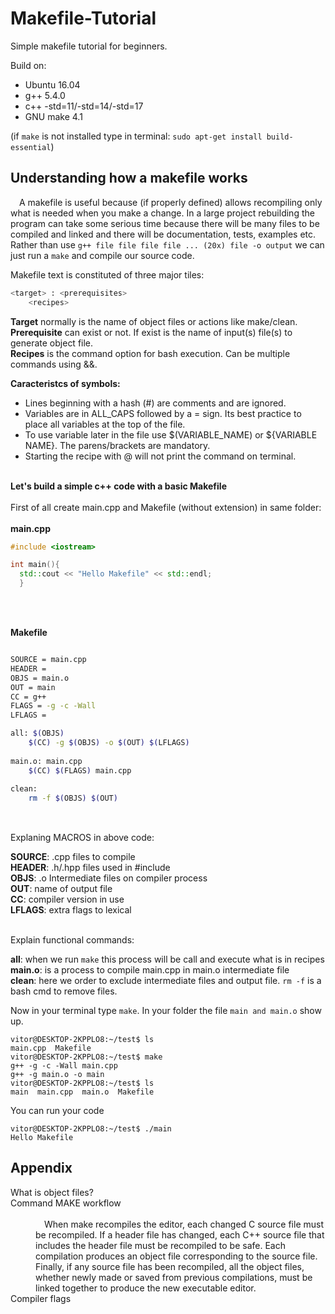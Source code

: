 # Makefile-Tutorial
Simple makefile tutorial for beginners.<br />

Build on:
- Ubuntu 16.04
- g++ 5.4.0
- c++ -std=11/-std=14/-std=17
- GNU make 4.1
  
(if ```make``` is not installed type in terminal: ```sudo apt-get install build-essential```)


## Understanding how a makefile works

 &emsp;A makefile is useful because (if properly defined) allows recompiling only what is needed when you make a change. In a large project rebuilding the program can take some serious time because there will be many files to be compiled and linked and there will be documentation, tests, examples etc.<br />
Rather than use ```g++ file file file file ... (20x) file -o output``` we can just run a ```make``` and compile our source code.<br />

Makefile text is constituted of three major tiles: 
```bash
<target> : <prerequisites> 
    <recipes>
```
**Target** normally is the name of object files or actions like make/clean.<br />
**Prerequisite** can exist or not. If exist is the name of input(s) file(s) to generate object file.<br />
**Recipes** is the command option for bash execution. Can be multiple commands using &&.

**Caracteristcs of symbols:**<br />
- Lines beginning with a hash (#) are comments and are ignored.
- Variables are in ALL_CAPS followed by a = sign. Its best practice to place all variables at the top of the file.
- To use variable later in the file use $(VARIABLE_NAME) or ${VARIABLE NAME}. The parens/brackets are mandatory.
- Starting the recipe with @ will not print the command on terminal.<br /><br />

**Let's build a simple c++ code with a basic Makefile**<br /><br />
First of all create main.cpp and Makefile (without extension) in same folder:<br /><br />
**main.cpp**
```c++
#include <iostream>

int main(){
  std::cout << "Hello Makefile" << std::endl;
  }
```
<br />
<br />

**Makefile**
```bash

SOURCE = main.cpp
HEADER =
OBJS = main.o
OUT = main
CC = g++
FLAGS = -g -c -Wall
LFLAGS = 

all: $(OBJS)
	$(CC) -g $(OBJS) -o $(OUT) $(LFLAGS)
  
main.o: main.cpp
	$(CC) $(FLAGS) main.cpp
  
clean:
	rm -f $(OBJS) $(OUT)
  
```

<br />Explaning MACROS in above code:<br />

**SOURCE**: .cpp files to compile<br />
**HEADER**: .h/.hpp files used in #include<br />
**OBJS**: .o Intermediate files on compiler process<br />
**OUT**: name of output file<br />
**CC**: compiler version in use<br />
**LFLAGS**: extra flags to lexical<br /><br /> 

Explain functional commands:<br />

**all**: when we run ```make``` this process will be call and execute what is in recipes<br />
**main.o**: is a process to compile main.cpp in main.o intermediate file<br />
**clean**: here we order to exclude intermediate files and output file. ```rm -f``` is a bash cmd to remove files.<br />

Now in your terminal type ```make```. In your folder the file ```main and main.o``` show up.
```console
vitor@DESKTOP-2KPPLO8:~/test$ ls
main.cpp  Makefile
vitor@DESKTOP-2KPPLO8:~/test$ make
g++ -g -c -Wall main.cpp
g++ -g main.o -o main
vitor@DESKTOP-2KPPLO8:~/test$ ls
main  main.cpp  main.o  Makefile
```
You can run your code
```console
vitor@DESKTOP-2KPPLO8:~/test$ ./main 
Hello Makefile
```

## Appendix

<dl>
  <dt> What is object files?
    <dd>
    </dd>
  </dt>
  <dt> Command MAKE workflow
    <dd><br />
      &emsp;When make recompiles the editor, each changed C source file must be recompiled. If a header file has changed, each C++ source file that includes the header file must be recompiled to be safe. Each compilation produces an object file corresponding to the source file. Finally, if any source file has been recompiled, all the object files, whether newly made or saved from previous compilations, must be linked together to produce the new executable editor.
    </dd>
  </dt>
  <dt> Compiler flags
    <dd>
    </dd>
  </dt>
</dl>
